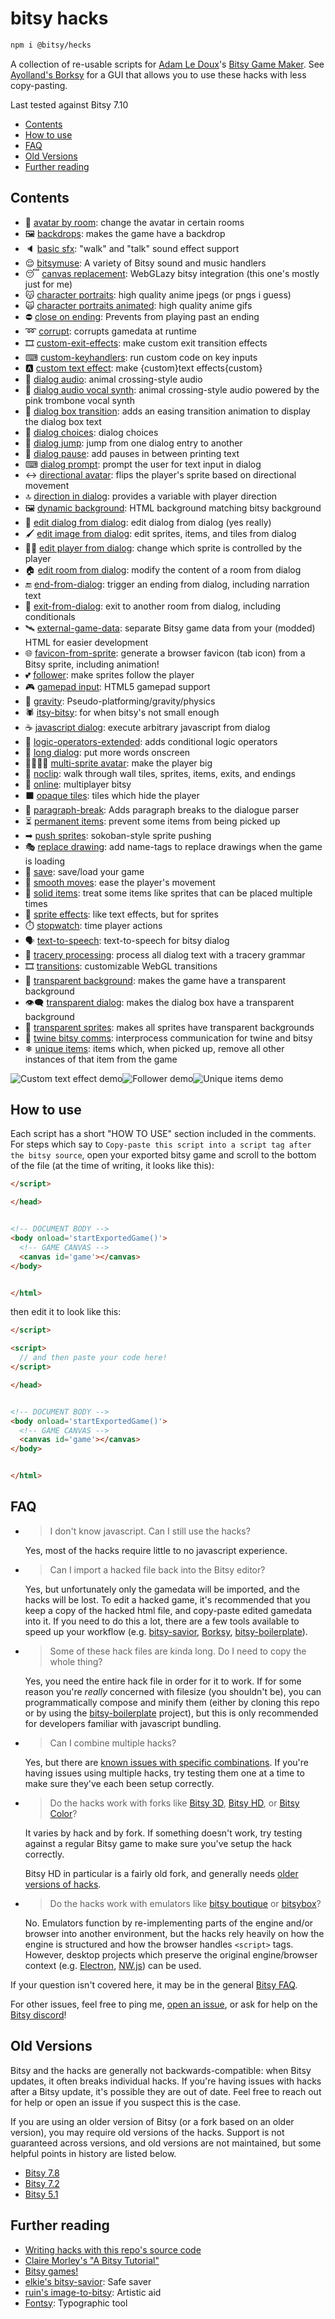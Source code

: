 # bitsy hacks

```sh
npm i @bitsy/hecks
```

A collection of re-usable scripts for [Adam Le Doux](https://twitter.com/adamledoux)'s [Bitsy Game Maker](https://ledoux.itch.io/bitsy). See [Ayolland's Borksy](https://ayolland.itch.io/borksy) for a GUI that allows you to use these hacks with less copy-pasting.

Last tested against Bitsy 7.10

- [Contents](#contents)
- [How to use](#how-to-use)
- [FAQ](#FAQ)
- [Old Versions](#old-versions)
- [Further reading](#further-reading)

## Contents

- 👥 [avatar by room](/dist/avatar-by-room.js): change the avatar in certain rooms
- 🖼 [backdrops](/dist/backdrops.js): makes the game have a backdrop
- 🔈 [basic sfx](/dist/basic-sfx.js): "walk" and "talk" sound effect support
- 😌 [bitsymuse](/dist/bitsymuse.js): A variety of Bitsy sound and music handlers
- 😴 [canvas replacement](/dist/canvas-replacement.js): WebGLazy bitsy integration (this one's mostly just for me)
- 😽 [character portraits](/dist/character-portraits.js): high quality anime jpegs (or pngs i guess)
- 🙀 [character portraits animated](/dist/character-portraits-animated.js): high quality anime gifs
- ⛔️ [close on ending](/dist/close-on-ending.js): Prevents from playing past an ending
- ➿ [corrupt](/dist/corrupt.js): corrupts gamedata at runtime
- 🎞 [custom-exit-effects](/dist/custom-exit-effects.js): make custom exit transition effects
- ⌨ [custom-keyhandlers](/dist/custom-keyhandlers.js): run custom code on key inputs
- 🅰 [custom text effect](/dist/custom-text-effect.js): make {custom}text effects{custom}
- 💬 [dialog audio](/dist/dialog-audio.js): animal crossing-style audio
- 🎺 [dialog audio vocal synth](/dist/dialog-audio-vocal-synth.js): animal crossing-style audio powered by the pink trombone vocal synth
- 🔁 [dialog box transition](/dist/dialog-box-transition.js): adds an easing transition animation to display the dialog box text
- 🔀 [dialog choices](/dist/dialog-choices.js): dialog choices
- 🚀 [dialog jump](/dist/dialog-jump.js): jump from one dialog entry to another
- 💬 [dialog pause](/dist/dialog-pause.js): add pauses in between printing text
- ⌨ [dialog prompt](/dist/dialog-prompt.js): prompt the user for text input in dialog
- ↔ [directional avatar](/dist/directional-avatar.js): flips the player's sprite based on directional movement
- 🔝 [direction in dialog](/dist/direction-in-dialog.js): provides a variable with player direction
- 🖼 [dynamic background](/dist/dynamic-background.js): HTML background matching bitsy background
- 📝 [edit dialog from dialog](/dist/edit-dialog-from-dialog.js): edit dialog from dialog (yes really)
- 🖌 [edit image from dialog](/dist/edit-image-from-dialog.js): edit sprites, items, and tiles from dialog
- 👯‍♂️ [edit player from dialog](/dist/edit-player-from-dialog.js): change which sprite is controlled by the player
- 🏠 [edit room from dialog](/dist/edit-room-from-dialog.js): modify the content of a room from dialog
- 🔚 [end-from-dialog](/dist/end-from-dialog.js): trigger an ending from dialog, including narration text
- 🚪 [exit-from-dialog](/dist/exit-from-dialog.js): exit to another room from dialog, including conditionals
- 🛰 [external-game-data](/dist/external-game-data.js): separate Bitsy game data from your (modded) HTML for easier development
- 🌐 [favicon-from-sprite](/dist/favicon-from-sprite.js): generate a browser favicon (tab icon) from a Bitsy sprite, including animation!
- 💕 [follower](/dist/follower.js): make sprites follow the player
- 🎮 [gamepad input](/dist/gamepad-input.js): HTML5 gamepad support
- 🍂 [gravity](/dist/gravity.js): Pseudo-platforming/gravity/physics
- 🕷 [itsy-bitsy](/dist/itsy-bitsy.js): for when bitsy's not small enough
- ☕ [javascript dialog](/dist/javascript-dialog.js): execute arbitrary javascript from dialog
- 🔀 [logic-operators-extended](/dist/logic-operators-extended.js): adds conditional logic operators
- 📜 [long dialog](/dist/long-dialog.js): put more words onscreen
- 👨‍👨‍👧‍👧 [multi-sprite avatar](/dist/multi-sprite-avatar.js): make the player big
- 📎 [noclip](/dist/noclip.js): walk through wall tiles, sprites, items, exits, and endings
- 🔄 [online](/dist/online.js): multiplayer bitsy
- ⬛ [opaque tiles](/dist/opaque-tiles.js): tiles which hide the player
- 📃 [paragraph-break](/dist/paragraph-break.js): Adds paragraph breaks to the dialogue parser
- ⏳ [permanent items](/dist/permanent-items.js): prevent some items from being picked up
- ➡ [push sprites](/dist/push-sprites.js): sokoban-style sprite pushing
- 🎭 [replace drawing](/dist/replace-drawing.js): add name-tags to replace drawings when the game is loading
- 💾 [save](/dist/save.js): save/load your game
- 🏃 [smooth moves](/dist/smooth-moves.js): ease the player's movement
- 🛑 [solid items](/dist/solid-items.js): treat some items like sprites that can be placed multiple times
- 💃 [sprite effects](/dist/sprite-effects.js): like text effects, but for sprites
- ⏱️ [stopwatch](/dist/stopwatch.js): time player actions
- 🗣 [text-to-speech](/dist/text-to-speech.js): text-to-speech for bitsy dialog
- 🏰 [tracery processing](/dist/tracery-processing.js): process all dialog text with a tracery grammar
- 🎞 [transitions](/dist/transitions.js): customizable WebGL transitions
- 🔳 [transparent background](/dist/transparent-background.js): makes the game have a transparent background
- 👁️‍🗨️ [transparent dialog](/dist/transparent-dialog.js): makes the dialog box have a transparent background
- 🏁 [transparent sprites](/dist/transparent-sprites.js): makes all sprites have transparent backgrounds
- 💱 [twine bitsy comms](/dist/twine-bitsy-comms.js): interprocess communication for twine and bitsy
- ❄ [unique items](/dist/unique-items.js): items which, when picked up, remove all other instances of that item from the game

![Custom text effect demo](https://i.imgur.com/peRLLHn.gif)![Follower demo](https://i.imgur.com/yg81aH2.gif)![Unique items demo](https://i.imgur.com/r7AUHX4.gif)

## How to use

Each script has a short "HOW TO USE" section included in the comments. For steps which say to `Copy-paste this script into a script tag after the bitsy source`, open your exported bitsy game and scroll to the bottom of the file (at the time of writing, it looks like this):

```html
</script>

</head>


<!-- DOCUMENT BODY -->
<body onload='startExportedGame()'>
  <!-- GAME CANVAS -->
  <canvas id='game'></canvas>
</body>


</html>
```

then edit it to look like this:

```html
</script>

<script>
  // and then paste your code here!
</script>

</head>


<!-- DOCUMENT BODY -->
<body onload='startExportedGame()'>
  <!-- GAME CANVAS -->
  <canvas id='game'></canvas>
</body>


</html>
```

## FAQ

- > I don't know javascript. Can I still use the hacks?

  Yes, most of the hacks require little to no javascript experience.

- > Can I import a hacked file back into the Bitsy editor?

  Yes, but unfortunately only the gamedata will be imported, and the hacks will be lost. To edit a hacked game, it's recommended that you keep a copy of the hacked html file, and copy-paste edited gamedata into it. If you need to do this a lot, there are a few tools available to speed up your workflow (e.g. [bitsy-savior](https://aloelazoe.itch.io/bitsy-savior), [Borksy](https://ayolland.itch.io/borksy), [bitsy-boilerplate](https://github.com/seleb/bitsy-boilerplate)).

- > Some of these hack files are kinda long. Do I need to copy the whole thing?

  Yes, you need the entire hack file in order for it to work. If for some reason you're *really* concerned with filesize (you shouldn't be), you can programmatically compose and minify them (either by cloning this repo or by using the [bitsy-boilerplate](https://github.com/seleb/bitsy-boilerplate) project), but this is only recommended for developers familiar with javascript bundling.

- > Can I combine multiple hacks?

  Yes, but there are [known issues with specific combinations](https://github.com/seleb/bitsy-hacks/issues?q=is%3Aissue+label%3Amulti-hack+). If you're having issues using multiple hacks, try testing them one at a time to make sure they've each been setup correctly.

- > Do the hacks work with forks like [Bitsy 3D](https://aloelazoe.itch.io/bitsy-3d), [Bitsy HD](https://vonbednar.itch.io/bitsy-x2), or [Bitsy Color](https://aurysystem.itch.io/multicolorbisty)?

  It varies by hack and by fork. If something doesn't work, try testing against a regular Bitsy game to make sure you've setup the hack correctly.
  
  Bitsy HD in particular is a fairly old fork, and generally needs [older versions of hacks](https://github.com/seleb/bitsy-hacks/tree/d419cf6b84822a6419a78ad82336333771b27bf0/dist).

- > Do the hacks work with emulators like [bitsy boutique](https://candle.itch.io/bitsy-boutique) or [bitsybox](https://ledoux.itch.io/bitsybox)?

  No. Emulators function by re-implementing parts of the engine and/or browser into another environment, but the hacks rely heavily on how the engine is structured and how the browser handles `<script>` tags. However, desktop projects which preserve the original engine/browser context (e.g. [Electron](https://www.electronjs.org/), [NW.js](https://nwjs.io/)) can be used.

If your question isn't covered here, it may be in the general [Bitsy FAQ](https://docs.google.com/document/d/1jRz3wgkQU3kZN_LGChw4UlMWhVoc145J-euBtkr7NeE).

For other issues, feel free to ping me, [open an issue](https://github.com/seleb/bitsy-hacks/issues/new), or ask for help on the [Bitsy discord](https://discordapp.com/invite/9rAjhtr)!

## Old Versions

Bitsy and the hacks are generally not backwards-compatible: when Bitsy updates, it often breaks individual hacks. If you're having issues with hacks after a Bitsy update, it's possible they are out of date. Feel free to reach out for help or open an issue if you suspect this is the case.

If you are using an older version of Bitsy (or a fork based on an older version), you may require old versions of the hacks. Support is not guaranteed across versions, and old versions are not maintained, but some helpful points in history are listed below.

- [Bitsy 7.8](https://github.com/seleb/bitsy-hacks/tree/3d1e88273f85c7aeeaa4d87bbf8309c05cb0ee28/dist)
- [Bitsy 7.2](https://github.com/seleb/bitsy-hacks/tree/95f4bbe97c203a872cfe58f43ceee8eb366c3596/dist)
- [Bitsy 5.1](https://github.com/seleb/bitsy-hacks/tree/d419cf6b84822a6419a78ad82336333771b27bf0/dist)

## Further reading

- [Writing hacks with this repo's source code](https://github.com/seleb/bitsy-hacks/wiki)
- [Claire Morley's "A Bitsy Tutorial"](http://www.shimmerwitch.space/bitsyTutorial)
- [Bitsy games!](https://itch.io/games/tag-bitsy)
- [elkie's bitsy-savior](https://aloelazoe.itch.io/bitsy-savior): Safe saver
- [ruin's image-to-bitsy](https://ruin.itch.io/image-to-bitsy): Artistic aid
- [Fontsy](https://seansleblanc.itch.io/Fontsy): Typographic tool
